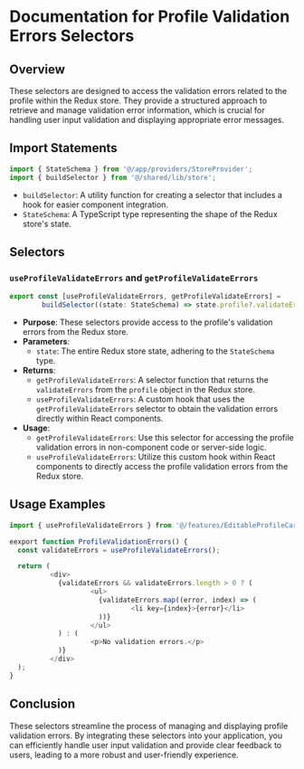 # Documentation for Profile Validation Errors   Selectors

## Overview
These selectors are designed to access the validation errors related to the profile within the Redux store. They provide a structured approach to retrieve and manage validation error information, which is crucial for handling user input validation and displaying appropriate error messages.

## Import Statements
```typescript
import { StateSchema } from '@/app/providers/StoreProvider';
import { buildSelector } from '@/shared/lib/store';
```
- `buildSelector`: A utility function for creating a selector that includes a hook for easier component integration.
- `StateSchema`: A TypeScript type representing the shape of the Redux store's state.

## Selectors

### `useProfileValidateErrors` and `getProfileValidateErrors`
```typescript
export const [useProfileValidateErrors, getProfileValidateErrors] =
        buildSelector((state: StateSchema) => state.profile?.validateErrors);
```
- **Purpose**: These selectors provide access to the profile's validation errors from the Redux store.
- **Parameters**:
    - `state`: The entire Redux store state, adhering to the `StateSchema` type.
- **Returns**:
    - `getProfileValidateErrors`: A selector function that returns the `validateErrors` from the `profile` object in the Redux store.
    - `useProfileValidateErrors`: A custom hook that uses the `getProfileValidateErrors` selector to obtain the validation errors directly within React components.
- **Usage**:
    - `getProfileValidateErrors`: Use this selector for accessing the profile validation errors in non-component code or server-side logic.
    - `useProfileValidateErrors`: Utilize this custom hook within React components to directly access the profile validation errors from the Redux store.

## Usage Examples
```typescript jsx
import { useProfileValidateErrors } from '@/features/EditableProfileCard';

eexport function ProfileValidationErrors() {
  const validateErrors = useProfileValidateErrors();

  return (
          <div>
            {validateErrors && validateErrors.length > 0 ? (
                    <ul>
                      {validateErrors.map((error, index) => (
                              <li key={index}>{error}</li>
                      ))}
                    </ul>
            ) : (
                    <p>No validation errors.</p>
            )}
          </div>
  );
}
```

## Conclusion
These selectors streamline the process of managing and displaying profile validation errors. By integrating these selectors into your application, you can efficiently handle user input validation and provide clear feedback to users, leading to a more robust and user-friendly experience.
